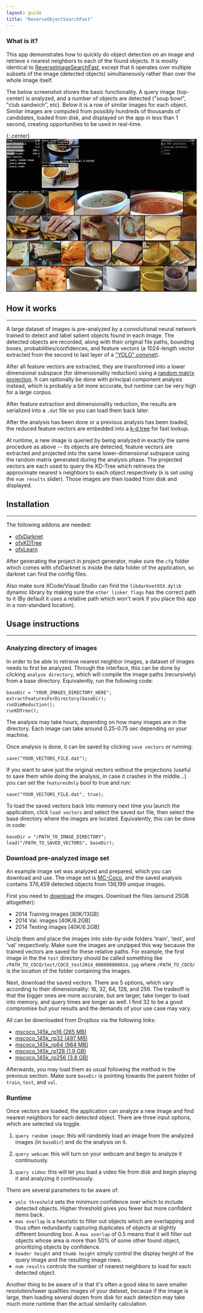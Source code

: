 ```yaml
---
layout: guide
title: "ReverseObjectSearchFast"
---
```


### What is it?

This app demonstrates how to quickly do object detection on an image and retrieve `k` nearest neighbors to each of the found objects. It is mostly identical to [ReverseImageSearchFast](https://github.com/ml4a/ml4a-ofx/tree/master/apps/ReverseImageSearchFast), except that it operates over multiple subsets of the image (detected objects) simultaneously rather than over the whole image itself.

The below screenshot shows the basic functionality. A query image (top-center) is analyzed, and a number of objects are detected ("soup bowl", "club sandwich", etc). Below it is a row of similar images for each object. Similar images are computed from possibly hundreds of thousands of candidates, loaded from disk, and displayed on the app in less than 1 second, creating opportunities to be used in real-time.

{:.center}
![ReverseObjectSearchFast setup](/images/guides/reverseobjectsearch_food.jpg "ReverseObjectSearchFast setup")

## How it works
---
A large dataset of images is pre-analyzed by a convolutional neural network trained to detect and label salient objects found in each image. The detected objects are recorded, along with their original file paths, bounding boxes, probabilities/confidences, and feature vectors (a 1024-length vector extracted from the second to last layer of a ["YOLO" convnet](http://pjreddie.com/darknet/yolo/)). 

After all feature vectors are extracted, they are transformed into a lower dimensional subspace (for dimensionality reduction) using a [random matrix projection](http://stats.stackexchange.com/questions/235632/pca-vs-random-projection). It can optionally be done with principal component analysis instead, which is probably a bit more accurate, but runtime can be very high for a large corpus.

After feature extraction and dimensionality reduction, the results are serialized into a `.dat` file so you can load them back later.  

After the analysis has been done or a previous analysis has been loaded, the reduced feature vectors are embedded into a [k-d tree](https://en.wikipedia.org/wiki/K-d_tree) for fast lookup.  

At runtime, a new image is queried by being analyzed in exactly the same procedure as above -- its objects are detected, feature vectors are extracted and projected into the same lower-dimensional subspace using the random matrix generated during the analysis phase. The projected vectors are each used to query the KD-Tree which retrieves the approximate nearest `k` neighbors to each object respectively (`k` is set using the `num results` slider). Those images are then loaded from disk and displayed.


## Installation
---
The following addons are needed:

- [ofxDarknet](https://github.com/mrzl/ofxDarknet)
- [ofxKDTree](https://github.com/genekogan/ofxKDTree)
- [ofxLearn](https://github.com/genekogan/ofxLearn)

After generating the project in project generator, make sure the `cfg` folder which comes with ofxDarknet is inside the data folder of the application, so darknet can find the config files.

Also make sure XCode/Visual Studio can find the `libdarknetOSX.dylib` dynamic library by making sure the `other linker flags` has the correct path to it (By default it uses a relative path which won't work if you place this app in a non-standard location).

## Usage instructions
---

### Analyzing directory of images

In order to be able to retrieve nearest neighbor images, a dataset of images needs to first be analyzed. Through the interface, this can be done by clicking `analyze directory`, which will compile the image paths (recursively) from a base directory. Equivalently, run the following code:

    baseDir = "YOUR_IMAGES_DIRECTORY_HERE";
    extractFeaturesForDirectory(baseDir);
    runDimReduction();	
    runKDTree();

The analysis may take hours, depending on how many images are in the directory. Each image can take around 0.25-0.75 sec depending on your machine.  

Once analysis is done, it can be saved by clicking `save vectors` or running:

    save("YOUR_VECTORS_FILE.dat");

If you want to save just the original vectors without the projections (useful to save them while doing the analysis, in case it crashes in the middle...) you can set the `featuresOnly` bool to true and run:

	save("YOUR_VECTORS_FILE.dat", true);
	
To load the saved vectors back into memory next time you launch the application, click `load vectors` and select the saved `dat` file, then select the base directory where the images are located. Equivalently, this can be done in code:

	baseDir = "/PATH_TO_IMAGE_DIRECTORY";
    load("/PATH_TO_SAVED_VECTORS", baseDir);
    

### Download pre-analyzed image set

An example image set was analyzed and prepared, which you can download and use. The image set is [MC-Coco](http://mscoco.org/), and the saved analysis contains 376,459 detected objects from 136,199 unique images.  

First you need to [download](http://mscoco.org/dataset/#download) the images. Download the files (around 25GB altogether):

- 2014 Training images [80K/13GB]
- 2014 Val. images [40K/6.2GB]
- 2014 Testing images [40K/6.2GB]

Unzip them and place the images into side-by-side folders 'train', 'test', and 'val' respectively. Make sure the images are unzipped this way because the trained vectors are saved for these relative paths. For example, the first image in the the `test` directory should be called something like `/PATH_TO_COCO/test/COCO_test2014_000000000014.jpg` where `/PATH_TO_COCO/` is the location of the folder containing the images.

Next, download the saved vectors. There are 5 options, which vary according to their dimensionality: 16, 32, 64, 128, and 256. The tradeoff is that the bigger ones are more accurate, but are larger, take longer to load into memory, and query times are longer as well. I find 32 to be a good compromise but your results and the demands of your use case may vary.

All can be downloaded from Dropbox via the following links: 

- [mscoco_145k_rp16 (265 MB)](https://www.dropbox.com/s/k1pnanmyt62jn1q/mscoco_145k_rp16.dat?dl=0)
- [mscoco_145k_rp32 (497 MB)](https://www.dropbox.com/s/y7uzxqfskes1n8t/mscoco_145k_rp32.dat?dl=0)
- [mscoco_145k_rp64 (964 MB)](https://www.dropbox.com/s/x9df05b1xt35mbo/mscoco_145k_rp64.dat?dl=0)
- [mscoco_145k_rp128 (1.9 GB)](https://www.dropbox.com/s/udf9qpu47r5rfpt/mscoco_145k_rp128.dat?dl=0)
- [mscoco_145k_rp256 (3.8 GB)](https://www.dropbox.com/s/ipla5lwylojsxbo/mscoco_145k_rp256.dat?dl=0)

Afterwards, you may load them as usual following the method in the previous section. Make sure `baseDir` is pointing towards the parent folder of `train`, `test`, and `val`.

### Runtime

Once vectors are loaded, the application can analyze a new image and find nearest neighbors for each detected object. There are three input options, which are selected via toggle.

1) `query random image`: this will randomly load an image from the analyzed images (in `baseDir`) and do the analysis on it.

2) `query webcam`: this will turn on your webcam and begin to analyze it continuously.

3) `query video`: this will let you load a video file from disk and begin playing it and analyzing it continuously.

There are several parameters to be aware of:

- `yolo threshold` sets the minimum confidence over which to include detected objects. Higher threshold gives you fewer but more confident items back.
- `max overlap` is a heuristic to filter out objects which are overlapping and thus often redundantly capturing duplicates of objects at slightly different bounding box. A `max overlap` of 0.5 means that it will filter out objects whose area is more than 50% of some other found object, prioritizing objects by confidence.
- `header height` and `thumb height` simply control the display height of the query image and the resulting image rows. 
- `num results` controls the number of nearest neighbors to load for each detected object.

Another thing to be aware of is that it's often a good idea to save smaller resolution/lower qualities images of your dataset, because if the image is large, then loading several dozen from disk for each detection may take much more runtime than the actual similarity calculation.

